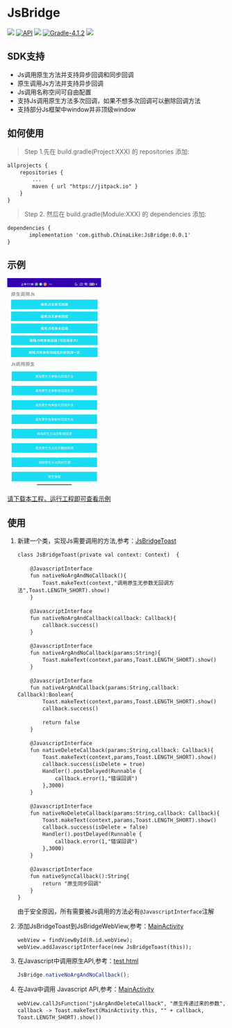 # JsBridge
[![](https://img.shields.io/badge/platform-android-brightgreen.svg)](https://developer.android.com/index.html)  [![API](https://img.shields.io/badge/API-17%2B-blue.svg?style=flat)](https://android-arsenal.com/api?level=17)  [![](https://jitpack.io/v/ChinaLike/JsBridge.svg)](https://jitpack.io/#ChinaLike/JsBridge)  [![Gradle-4.1.2](https://img.shields.io/badge/Gradle-4.1.2-brightgreen.svg)](https://img.shields.io/badge/Gradle-4.1.2-brightgreen.svg)  [![](https://img.shields.io/badge/language-kotlin-brightgreen.svg)](https://kotlinlang.org/)

## SDK支持

   + Js调用原生方法并支持异步回调和同步回调
   + 原生调用Js方法并支持异步回调
   + Js调用名称空间可自由配置
   + 支持Js调用原生方法多次回调，如果不想多次回调可以删除回调方法
   + 支持部分Js框架中window并非顶级window

## 如何使用

> Step 1.先在 build.gradle(Project:XXX) 的 repositories 添加:

	allprojects {
		repositories {
			...
			maven { url "https://jitpack.io" }
		}
	}
> Step 2. 然后在 build.gradle(Module:XXX) 的 dependencies 添加:

	dependencies {
           implementation 'com.github.ChinaLike:JsBridge:0.0.1'
	}
	
## 示例

   ![演示视频](https://github.com/ChinaLike/JsBridge/blob/main/screenshots/1623390971414301.gif)

   [请下载本工程，运行工程即可查看示例](https://github.com/ChinaLike/JsBridge)
	
## 使用

1. 新建一个类，实现Js需要调用的方法,参考：[JsBridgeToast](https://github.com/ChinaLike/JsBridge/blob/main/app/src/main/java/com/like/jsbridge/JsBridgeToast.kt)
    
    ```
    class JsBridgeToast(private val context: Context)  {
    
        @JavascriptInterface
        fun nativeNoArgAndNoCallback(){
            Toast.makeText(context,"调用原生无参数无回调方法",Toast.LENGTH_SHORT).show()
        }
    
        @JavascriptInterface
        fun nativeNoArgAndCallback(callback: Callback){
            callback.success()
        }
    
        @JavascriptInterface
        fun nativeArgAndNoCallback(params:String){
            Toast.makeText(context,params,Toast.LENGTH_SHORT).show()
        }
    
        @JavascriptInterface
        fun nativeArgAndCallback(params:String,callback: Callback):Boolean{
            Toast.makeText(context,params,Toast.LENGTH_SHORT).show()
            callback.success()
    
            return false
        }
    
        @JavascriptInterface
        fun nativeDeleteCallback(params:String,callback: Callback){
            Toast.makeText(context,params,Toast.LENGTH_SHORT).show()
            callback.success(isDelete = true)
            Handler().postDelayed(Runnable {
                callback.error(1,"错误回调")
            },3000)
        }
    
        @JavascriptInterface
        fun nativeNoDeleteCallback(params:String,callback: Callback){
            Toast.makeText(context,params,Toast.LENGTH_SHORT).show()
            callback.success(isDelete = false)
            Handler().postDelayed(Runnable {
                callback.error(1,"错误回调")
            },3000)
        }
    
        @JavascriptInterface
        fun nativeSyncCallback():String{
            return "原生同步回调"
        }
    }
    ```
    由于安全原因，所有需要被Js调用的方法必有`@JavascriptInterface`注解
    
2. 添加JsBridgeToast到JsBridgeWebView,参考：[MainActivity](https://github.com/ChinaLike/JsBridge/blob/main/app/src/main/java/com/like/jsbridge/MainActivity.java)
    
    ```
    webView = findViewById(R.id.webView);
    webView.addJavascriptInterface(new JsBridgeToast(this));
    ```
    
3. 在Javascript中调用原生API,参考：[test.html](https://github.com/ChinaLike/JsBridge/blob/main/app/src/main/assets/test.html)
    
    ```javascript
    JsBridge.nativeNoArgAndNoCallback();
    ```
    
4. 在Java中调用 Javascript API,参考：[MainActivity](https://github.com/ChinaLike/JsBridge/blob/main/app/src/main/java/com/like/jsbridge/MainActivity.java)
    
    ```
    webView.callJsFunction("jsArgAndDeleteCallback", "原生传递过来的参数", callback -> Toast.makeText(MainActivity.this, "" + callback, Toast.LENGTH_SHORT).show())
    ```
